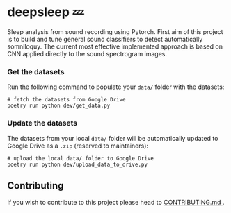 # deepsleep :zzz:
Sleep analysis from sound recording using Pytorch. 
First aim of this project is to build and tune general sound classifiers to detect automatically somniloquy.
The current most effective implemented approach is based on CNN applied directly to the sound spectrogram images.

### Get the datasets
Run the following command to populate your `data/` folder with the datasets:
```shell
# fetch the datasets from Google Drive
poetry run python dev/get_data.py
```

### Update the datasets
The datasets from your local `data/` folder will be automatically updated to Google 
Drive as a `.zip` (reserved to maintainers):
```shell
# upload the local data/ folder to Google Drive
poetry run python dev/upload_data_to_drive.py
```

## Contributing
If you wish to contribute to this project please head to [CONTRIBUTING.md
](https://github.com/AurelienGauffre/deepsleep/blob/master/CONTRIBUTING.md).
